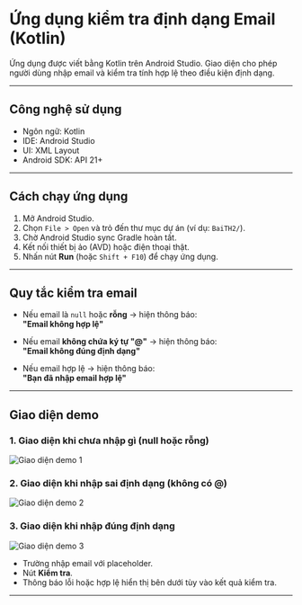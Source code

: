 # Ứng dụng kiểm tra định dạng Email (Kotlin)

Ứng dụng được viết bằng Kotlin trên Android Studio. Giao diện cho phép người dùng nhập email và kiểm tra tính hợp lệ theo điều kiện định dạng.

---

## Công nghệ sử dụng

- Ngôn ngữ: Kotlin  
- IDE: Android Studio  
- UI: XML Layout  
- Android SDK: API 21+

---

## Cách chạy ứng dụng

1. Mở Android Studio.
2. Chọn `File > Open` và trỏ đến thư mục dự án (ví dụ: `BaiTH2/`).
3. Chờ Android Studio sync Gradle hoàn tất.
4. Kết nối thiết bị ảo (AVD) hoặc điện thoại thật.
5. Nhấn nút **Run** (hoặc `Shift + F10`) để chạy ứng dụng.

---

## Quy tắc kiểm tra email

- Nếu email là `null` hoặc **rỗng** → hiện thông báo:  
  **"Email không hợp lệ"**
  
- Nếu email **không chứa ký tự "@"** → hiện thông báo:  
  **"Email không đúng định dạng"**
  
- Nếu email hợp lệ → hiện thông báo:  
  **"Bạn đã nhập email hợp lệ"**

---

## Giao diện demo

### 1. Giao diện khi chưa nhập gì (null hoặc rỗng)

![Giao diện demo 1](images/email_1_ui_demo.jpg)

### 2. Giao diện khi nhập sai định dạng (không có @)

![Giao diện demo 2](images/email_2_ui_demo.jpg)

### 3. Giao diện khi nhập đúng định dạng

![Giao diện demo 3](images/email_3_ui_demo.jpg)

- Trường nhập email với placeholder.
- Nút **Kiểm tra**.
- Thông báo lỗi hoặc hợp lệ hiển thị bên dưới tùy vào kết quả kiểm tra.

---
